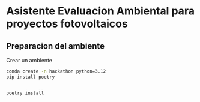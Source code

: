 # Asistente Evaluacion Ambiental para proyectos fotovoltaicos


## Preparacion del ambiente

Crear un ambiente
```bash
conda create -n hackathon python=3.12
pip install poetry


poetry install
```


